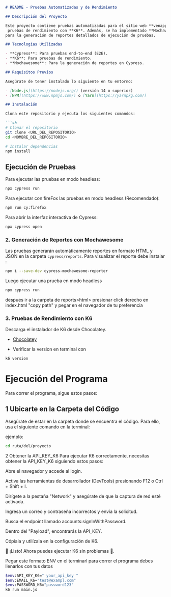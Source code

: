 ````md
# README - Pruebas Automatizadas y de Rendimiento

## Descripción del Proyecto

Este proyecto contiene pruebas automatizadas para el sitio web **venapp.com** utilizando **Cypress** y
 pruebas de rendimiento con **K6**. Además, se ha implementado **Mochawesome**
para la generación de reportes detallados de ejecución de pruebas.

## Tecnologías Utilizadas

- **Cypress**: Para pruebas end-to-end (E2E).
- **K6**: Para pruebas de rendimiento.
- **Mochawesome**: Para la generación de reportes en Cypress.

## Requisitos Previos

Asegúrate de tener instalado lo siguiente en tu entorno:

- [Node.js](https://nodejs.org/) (versión 14 o superior)
- [NPM](https://www.npmjs.com/) o [Yarn](https://yarnpkg.com/)

## Instalación

Clona este repositorio y ejecuta los siguientes comandos:

```sh
# Clonar el repositorio
git clone <URL_DEL_REPOSITORIO>
cd <NOMBRE_DEL_REPOSITORIO>

# Instalar dependencias
npm install
````

## Ejecución de Pruebas


Para ejecutar las pruebas en modo headless:

```sh
npx cypress run
```

Para ejecutar con fireFox las pruebas en modo headless (Recomendado):

```sh
npm run cy:firefox
```

Para abrir la interfaz interactiva de Cypress:

```sh
npx cypress open
```


### 2. Generación de Reportes con Mochawesome

Las pruebas generarán automáticamente reportes en formato HTML y JSON en la carpeta `cypress/reports`. Para visualizar el reporte debe instalar :

```sh
npm i --save-dev cypress-mochawesome-reporter
```
Luego ejecutar una prueba en modo headless 

```sh
npx cypress run
```
despues ir a la carpeta de reports>html> presionar click derecho en index.html "copy path" y pegar en el navegador de tu preferencia 

### 3. Pruebas de Rendimiento con K6

Descarga el instalador de K6 desde Chocolatey.

- [Chocolatey](https://chocolatey.org/install)

- Verificar la version en terminal con

```sh
k6 version
```


#  Ejecución del Programa

Para correr el programa, sigue estos pasos:

## 1️ Ubicarte en la Carpeta del Código

Asegúrate de estar en la carpeta donde se encuentra el código. Para ello, usa el siguiente comando en la terminal:

ejemplo:
```bash
cd ruta/del/proyecto
```

2️ Obtener la API_KEY_K6
Para ejecutar K6 correctamente, necesitas obtener la API_KEY_K6 siguiendo estos pasos:

Abre el navegador y accede al login.

Activa las herramientas de desarrollador (DevTools) presionando F12 o Ctrl + Shift + I.

Dirígete a la pestaña "Network" y asegúrate de que la captura de red esté activada.

Ingresa un correo y contraseña incorrectos y envía la solicitud.

Busca el endpoint llamado accounts:signInWithPassword.

Dentro del "Payload", encontrarás la API_KEY.

Cópiala y utilízala en la configuración de K6.

🔹 ¡Listo! Ahora puedes ejecutar K6 sin problemas 🚀.


Pegar este formato ENV en el terminarl para correr el programa debes llenarlos con tus datos  
```sh
$env:API_KEY_K6=" your_api_key "
$env:EMAIL_K6="test@exampl.com"
$env:PASSWORD_K6="password123"
k6 run main.js
```
